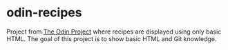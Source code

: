 # odin-recipes
Project from [The Odin Project](https://www.theodinproject.com/lessons/foundations-recipes) where recipes are displayed using only basic HTML. The goal of this project is to show basic HTML and Git knowledge.